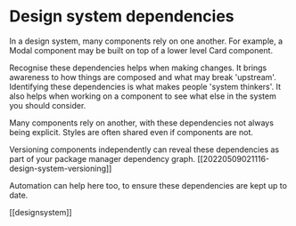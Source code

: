 # Design system dependencies

In a design system, many components rely on one another. For example, a Modal component may be built on top of a lower level Card component.

Recognise these dependencies helps when making changes. It brings awareness to how things are composed and what may break 'upstream'. Identifying these dependencies is what makes people 'system thinkers'. It also helps when working on a component to see what else in the system you should consider.

Many components rely on another, with these dependencies not always being explicit. Styles are often shared even if components are not.

Versioning components independently can reveal these dependencies as part of your package manager dependency graph. [[20220509021116-design-system-versioning]]

Automation can help here too, to ensure these dependencies are kept up to date.

[[designsystem]]
